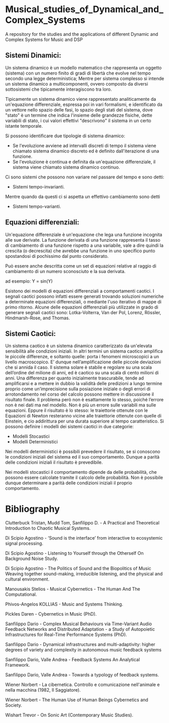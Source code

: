 # Musical_studies_of_Dynamical_and_Complex_Systems
A repository for the studies and the applications of different Dynamic and Complex Systems for Music and DSP

## Sistemi Dinamici:
Un sistema dinamico è un modello matematico che rappresenta un oggetto (sistema) 
con un numero finito di gradi di libertà che evolve nel tempo secondo una legge deterministica; 
Mentre per sistema complesso si intende un sistema dinamico a multicomponenti, 
ovvero composto da diversi sottosistemi che tipicamente interagiscono tra loro.

Tipicamente un sistema dinamico viene rappresentato analiticamente da un'equazione differenziale, 
espressa poi in vari formalismi, e identificato da un vettore nello spazio delle fasi, 
lo spazio degli stati del sistema, dove "stato" è un termine che indica l'insieme delle grandezze fisiche, 
dette variabili di stato, i cui valori effettivi "descrivono" il sistema in un certo istante temporale.

Si possono identificare due tipologie di sistema dinamico:

- Se l'evoluzione avviene ad intervalli discreti di tempo il sistema viene chiamato 
sistema dinamico discreto ed è definito dall'iterazione di una funzione.
- Se l'evoluzione è continua e definita da un'equazione differenziale, 
il sistema viene chiamato sistema dinamico continuo.

Ci sono sistemi che possono non variare nel passare del tempo e sono detti:

- Sistemi tempo-invarianti.

Mentre quando da questi ci si aspetta un effettivo cambiamento sono detti

- Sistemi tempo-varianti.

## Equazioni differenziali:
Un'equazione differenziale è un'equazione che lega una funzione incognita alle sue derivate.
La funzione derivata di una funzione rappresenta il tasso di cambiamento di una funzione rispetto a una variabile, 
vale a dire quindi la crescita (o decrescita) che avrebbe una funzione in uno specifico punto spostandosi di pochissimo dal punto considerato.

Può essere anche descritta come un set di equazioni relative al raggio
di cambiamento di un numero sconosciuto e la sua derivata.

ad esempio: Y = sin(Y) 

Esistono dei modelli di equazioni differenziali a comportamenti caotici.
I segnali caotici possono infatti essere generati trovando soluzioni numeriche a determinate equazioni differenziali,
o mediante l'uso iterativo di mappe di primo ritorno.
Alcune delle equazioni differenziali più utilizzate in grado di generare segnali caotici sono:
Lotka-Volterra, Van der Pol, Lorenz, Rössler, Hindmarsh-Rose, and Thomas.

## Sistemi Caotici: 
Un sistema caotico è un sistema dinamico caratterizzato 
da un'elevata sensibilità alle condizioni iniziali.
In altri termini un sistema caotico amplifica le piccole differenze, 
e soltanto quelle: porta i fenomeni microscopici a un livello macroscopico. 
E’ dunque nell’amplificazione delle piccole deviazioni che si annida il caso.
Il sistema solare è stabile e regolare su una scala dell’ordine del milione di anni, 
ed è caotico su una scala di cento milioni di anni.
Una differenza per quanto inizialmente trascurabile, 
tende ad amplificarsi e a mettere in dubbio la validità delle predizioni 
a lungo termine proprio come un’imprecisione sulla posiazione iniziale o degli errori di arrotondamento 
nel corso del calcolo possono mettere in discussione il risultato finale. 
Il problema però non è esattamente lo stesso, poiché l’errore non è nei dati ma nel modello. 
Non è più un errore sulle variabili ma sulle equazioni. 
Eppure il risultato è lo stesso: le traiettorie ottenute con le Equazioni di Newton 
resteranno vicine alle traiettorie ottenute con quelle di Einstein, 
e cio addirittura per una durata superiore al tempo caratteristico.
Si possono definire i modelli dei sistemi caotici in due categorie: 

- Modelli Stocastici
- Modelli Deterministici

Nei modelli deterministici è possibili prevedere il risultato,
se si conoscono le condizioni iniziali del sistema ed il suo comportamento.
Dunque a parità delle condizioni iniziali il risultato è prevedibile.

Nei modelli stocastici il comportamento dipende da delle probabilità,
che possono essere calcolate tramite il calcolo delle probabilità.
Non è possibile dunque determinare a parità delle condizioni iniziali 
il proprio comportamento.


# Bibliography

Clutterbuck Tristan, Mudd Tom, Sanfilippo D. - A Practical and Theoretical Introduction to Chaotic Musical Systems.

Di Scipio Agostino - ‘Sound is the interface’ from interactive to ecosystemic signal processing.

Di Scipio Agostino - Listening to Yourself through the Otherself On Background Noise Study.

Di Scipio Agostino - The Politics of Sound and the Biopolitics of Music Weaving together sound-making, irreducible listening, and the physical and cultural environment.

Manousakis Stelios - Musical Cybernetics - The Human And The Computational.

Phivos-Angelos KOLLIAS - Music and Systems Thinking.

Pickles Daren - Cybernetics in Music (PhD).

Sanfilippo Dario - Complex Musical Behaviours via Time-Variant Audio Feedback Networks and Distributed Adaptation - a Study of Autopoietic Infrastructures for Real-Time Performance Systems (PhD).

Sanfilippo Dario - Dynamical infrastructures and multi-adaptivity: higher degrees of variety and complexity in autonomous music feedback systems

Sanfilippo Dario,  Valle Andrea - Feedback Systems An Analytical Framework.

Sanfilippo Dario,  Valle Andrea - Towards a typology of feedback systems.

Wiener  Norbert - La cibernetica. Controllo e comunicazione nell'animale e nella macchina (1982, Il Saggiatore).

Wiener  Norbert - The Human Use of Human Beings Cybernetics and Society.

Wishart Trevor - On Sonic Art (Contemporary Music Studies).
